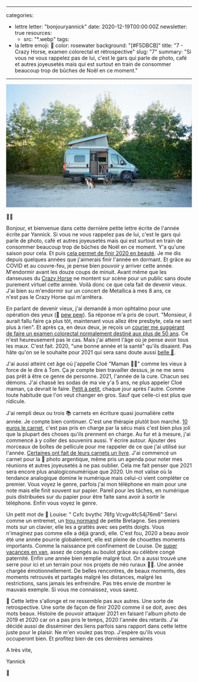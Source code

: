 
---
categories:
- lettre
letter: "bonjouryannick"
date: 2020-12-19T00:00:00Z
newsletter: true
resources:
  - src: "*.webp"
tags:
- la lettre
emoji: 💌
color: rosewater
background: "[#F5DBCB]"
title: "7 - Crazy Horse, examen colorectal et rétrospective"
slug: "7"
summary: "Si vous ne vous rappelez pas de lui, c'est le gars qui parle de photo, café et autres joyeusetés mais qui est surtout en train de consommer beaucoup trop de bûches de Noël en ce moment."
---

![](8020395a-b777-429b-b51e-d440488412c1.webp)

👋🏻

Bonjour, et bienvenue dans cette dernière petite lettre écrite de l'année écrite par Yannick. Si vous ne vous rappelez pas de lui, c'est le gars qui parle de photo, café et autres joyeusetés mais qui est surtout en train de consommer beaucoup trop de bûches de Noël en ce moment. Y'a qu'une saison pour cela. Et puis [cela permet de finir 2020 en beauté](https://www.goodreads.com/user/year_in_books/2020/3062737).
Je me dis depuis quelques années que j'aimerais finir l'année en dormant. Et grâce au COVID et au couvre-feu, je pense bien pouvoir y arriver cette année. M'endormir avant les douze coups de minuit. Avant même que les danseuses du [Crazy Horse](https://media.giphy.com/media/14p0yNxLIwu7Bu/giphy.gif) ne montent sur scène pour un public sans doute purement virtuel cette année. Voilà donc ce que cela fait de devenir vieux. J'ai bien su m'endormir sur un concert de Metallica à mes 8 ans, ce n'est pas le Crazy Horse qui m'arrêtera.

En parlant de devenir vieux, j'ai demandé à mon ophtalmo pour une opération des yeux (🔫 [pew pew](https://gph.is/2nchOeg)). Sa réponse m'a pris de court. "Monsieur, il aurait fallu faire ça plus tôt, maintenant vous allez être presbyte, cela ne sert plus à rien". Et après ça, en deux deux, je reçois un [courier me suggérant de faire un examen colorectal normalement destiné aux plus de 50 ans](https://www.leslibraires.fr/livre/17049350-broadway-roman-fabrice-caro-gallimard). Ce n'est heureusement pas le cas. Mais j'ai atteint l'âge où je pense avoir tous les maux. C'est fait. 2020, "une bonne année et la santé" qu'ils disaient. Pas hâte qu'on se le souhaite pour 2021 qui sera sans doute aussi [belle 🎊](https://www.youtube.com/watch?v=MEODTN06mJE).

J'ai aussi atteint cet âge où j'appelle Cloé "Maman 👵🏻" comme les vieux à force de le dire à Tom. Ça je compte bien travailler dessus, je ne me sens pas prêt à être ce genre de personne. 2021, l'année de la cure. Chacun ses démons. J'ai chassé les sodas de ma vie y'a 5 ans, ne plus appeler Cloé maman, ça devrait le faire. [Petit à petit](https://jamesclear.com/atomic-habits), chaque jour après l'autre. Comme toute habitude que l'on veut changer en gros. Sauf que celle-ci est plus que ridicule.

J'ai rempli deux ou trois 📚 carnets en écriture quasi journalière cette année. Je compte bien continuer. C'est une thérapie plutôt bon marché. [10 euros le carnet](https://www.monsieurpapier.fr/en/carnets-lignes/20677-carnet-m-graminees.html), c'est pas pris en charge par la sécu mais c'est bien plus joli que la plupart des choses qu'ils prennent en charge. Au fur et à mesure, j'ai commencé à y coller des souvenirs aussi. Y écrire autour. Ajouter des morceaux de boîtes de pellicule pour me rappeler de ce que j'ai utilisé sur l'année. [Certaines ont fait de leurs carnets un livre](https://www.elisarouta.com/livre/p/chroniquesduroyaume). J'ai commencé un carnet pour la 📸 photo argentique, même pris un agenda pour noter mes réunions et autres joyeusetés à ne pas oublier. Cela me fait penser que 2021 sera encore plus analogiconumérique que 2020. Un mot valise où la tendance analogique domine le numérique mais celui-ci vient compléter ce premier. Vous voyez le genre, parfois j'ai mon téléphone en main pour une note mais elle finit souvent sur papier. Pareil pour les tâches, en numérique puis distribuées sur du papier pour être faite sans avoir à sortir le téléphone. Enfin vous voyez le genre.

Un petit mot de 👧 Louise: " Cxfc bvythc 76fg Vcvgv4fc54j76m6" Servi comme un entremet, un [trou normand](https://www.instagram.com/p/BzI9GBJgVVL/) de petite Bretagne. Ses premiers mots sur un clavier, elle les a grattés avec ses petits doigts. Vous n'imaginez pas comme elle a déjà grandi, elle. C'est fou, 2020 a beau avoir été une année pourrie globalement, elle est pleine de chouettes moments importants. Comme la naissance pré confinement de Louise. De [super vacances en van](https://yannickschutz.com/un-ete-en-36-poses/), assez de congés au boulot grâce au célèbre congé paternité. Enfin une année bien remplie malgré tout. On a aussi trouvé une serre pour ici et un terrain pour nos projets de néo ruraux 👨‍🌾. Une année chargée émotionnellement. De belles rencontres, de beaux moments, des moments retrouvés et partagés malgré les distances, malgré les restrictions, sans jamais les enfreindre. Pas très envie de montrer le mauvais exemple. Si vous me connaissez, vous savez.

📝 Cette lettre s'allonge et ne ressemble pas aux autres. Une sorte de retrospective. Une sorte de façon de finir 2020 comme il se doit, avec des mots beaux. Histoire de pouvoir attaquer 2021 en faisant l'album photo de 2019 et 2020 car on a pas pris le temps, 2020 l'année des retards. J'ai décidé aussi de disséminer des liens parfois sans rapport dans cette lettre juste pour le plaisir. Ne m'en voulez pas trop. J'espère qu'ils vous occuperont bien. Et profitez bien de ces dernières semaines

A très vite,

Yannick

💌
